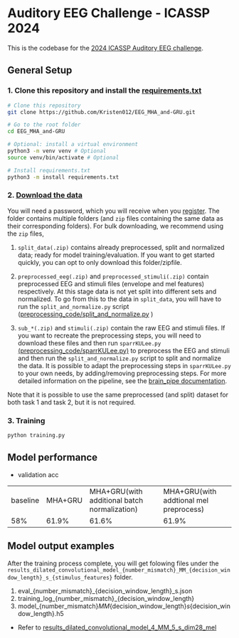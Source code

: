 Auditory EEG Challenge - ICASSP 2024
================================
This is the codebase for the [2024 ICASSP Auditory EEG challenge](https://exporl.github.io/auditory-eeg-challenge-2024/).
## General Setup
### 1. Clone this repository and install the [requirements.txt](requirements.txt)
```bash
# Clone this repository
git clone https://github.com/Kristen012/EEG_MHA_and-GRU.git

# Go to the root folder
cd EEG_MHA_and-GRU

# Optional: install a virtual environment
python3 -m venv venv # Optional
source venv/bin/activate # Optional

# Install requirements.txt
python3 -m install requirements.txt
```

### 2. [Download the data](https://homes.esat.kuleuven.be/~lbollens/)

You will need a password, which you will receive when you [register](https://exporl.github.io/auditory-eeg-challenge-2024/registration/).
The folder contains multiple folders (and `zip` files containing the same data as their corresponding folders). For bulk downloading, we recommend using the `zip` files, 

   1. `split_data(.zip)` contains already preprocessed, split and normalized data; ready for model training/evaluation. 
If you want to get started quickly, you can opt to only download this folder/zipfile.

   2. `preprocessed_eeg(.zip)` and `preprocessed_stimuli(.zip)` contain preprocessed EEG and stimuli files (envelope and mel features) respectively.
At this stage data is not yet split into different sets and normalized. To go from this to the data in `split_data`, you will have to run the `split_and_normalize.py` script ([preprocessing_code/split_and_normalize.py](./preprocessing_code/split_and_normalize.py) )

   3. `sub_*(.zip)` and `stimuli(.zip)` contain the raw EEG and stimuli files. 
If you want to recreate the preprocessing steps, you will need to download these files and then run `sparrKULee.py` [(preprocessing_code/sparrKULee.py)](./preprocessing_code/sparrKULee.py) to preprocess the EEG and stimuli and then run the `split_and_normalize.py` script to split and normalize the data.
It is possible to adapt the preprocessing steps in `sparrKULee.py` to your own needs, by adding/removing preprocessing steps. For more detailed information on the pipeline, see the [brain_pipe documentation](https://exporl.github.io/brain_pipe/).


Note that it is possible to use the same preprocessed (and split) dataset for both task 1 and task 2, but it is not required.

### 3. Training
```bash
python training.py
```

## Model performance
- validation acc
<table>
  <tr>
    <td>baseline</td>
    <td>MHA+GRU</td>
    <td>MHA+GRU(with additional batch normalization)</td>
    <td>MHA+GRU(with addtional mel preprocess)</td>
  </tr>
  <tr>
    <td>58%</td>
    <td>61.9%</td>
    <td>61.6%</td>
    <td>61.9%</td>
  </tr>
</table>

## Model output examples
After the training process complete, you will get folowing files under the `results_dilated_convolutional_model_{number_mismatch}_MM_{decision_window_length}_s_{stimulus_features}` folder.

1. eval_{number_mismatch}_{decision_window_length}_s.json
2. training_log_{number_mismatch}_{decision_window_length}
3. model_{number_mismatch}_MM_{decision_window_length}_s_{decision_window_length}.h5

- Refer to [results_dilated_convolutional_model_4_MM_5_s_dim28_mel](results_dilated_convolutional_model_4_MM_5_s_dim28_mel)
